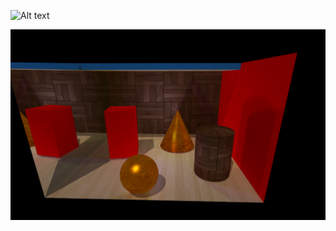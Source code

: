 
![Alt text](DragonScene.gif?raw=true "DragonScene")


![Alt text](Primitives.png?raw=true "Primitives")
